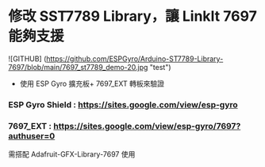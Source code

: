 # 修改 SST7789 Library，讓 LinkIt 7697 能夠支援

![GITHUB] (https://github.com/ESPGyro/Arduino-ST7789-Library-7697/blob/main/7697_st7789_demo-20.jpg "test")

- 使用 ESP Gyro 擴充板+ 7697_EXT 轉板來驗證

### ESP Gyro Shield :  https://sites.google.com/view/esp-gyro

### 7697_EXT : https://sites.google.com/view/esp-gyro/7697?authuser=0

需搭配 Adafruit-GFX-Library-7697 使用
